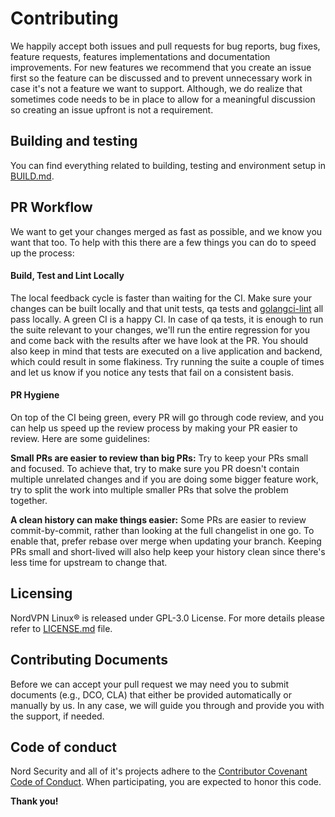 # Contributing
We happily accept both issues and pull requests for bug reports, bug fixes, feature requests, features implementations and documentation improvements.
For new features we recommend that you create an issue first so the feature can be discussed and to prevent unnecessary work in case it's not a feature we want to support.
Although, we do realize that sometimes code needs to be in place to allow for a meaningful discussion so creating an issue upfront is not a requirement.
## Building and testing
You can find everything related to building, testing and environment setup in [BUILD.md](BUILD.md).
## PR Workflow
We want to get your changes merged as fast as possible, and we know you want that too. 
To help with this there are a few things you can do to speed up the process:
#### Build, Test and Lint Locally
The local feedback cycle is faster than waiting for the CI. Make sure your changes can be built locally and that unit tests, qa tests and [golangci-lint](https://github.com/golangci/golangci-lint) all pass locally. 
A green CI is a happy CI.
In case of qa tests, it is enough to run the suite relevant to your changes, we'll run the entire regression for you and come back with the results after we have look at the PR. You should also keep in mind that tests are executed on a live application and backend, which could result in some flakiness.
Try running the suite a couple of times and let us know if you notice any tests that fail on a consistent basis.
#### PR Hygiene
On top of the CI being green, every PR will go through code review, and you can help us speed up the review process by making your PR easier to review. 
Here are some guidelines:

**Small PRs are easier to review than big PRs:** Try to keep your PRs small and focused. To achieve that, try to make sure you PR doesn't contain multiple unrelated changes and if you are doing some bigger feature work, try to split the work into multiple smaller PRs that solve the problem together.

**A clean history can make things easier:** Some PRs are easier to review commit-by-commit, rather than looking at the full changelist in one go. To enable that, prefer rebase over merge when updating your branch. Keeping PRs small and short-lived will also help keep your history clean since there's less time for upstream to change that.
## Licensing
NordVPN Linux® is released under GPL-3.0 License. For more details please refer to [LICENSE.md](LICENSE.md) file.
## Contributing Documents
Before we can accept your pull request we may need you to submit documents (e.g., DCO, CLA) that either be provided automatically or manually by us.
In any case, we will guide you through and provide you with the support, if needed.
## Code of conduct
Nord Security and all of it's projects adhere to the [Contributor Covenant Code of Conduct](https://github.com/NordSecurity/.github/blob/master/CODE_OF_CONDUCT.md). 
When participating, you are expected to honor this code.

**Thank you!**
